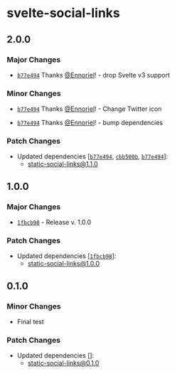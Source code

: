 # svelte-social-links

## 2.0.0

### Major Changes

- [`b77e494`](https://github.com/Ennoriel/social-links/commit/b77e494ada42a25787bd2d90f97d061a91b210cb) Thanks [@Ennoriel](https://github.com/Ennoriel)! - drop Svelte v3 support

### Minor Changes

- [`b77e494`](https://github.com/Ennoriel/social-links/commit/b77e494ada42a25787bd2d90f97d061a91b210cb) Thanks [@Ennoriel](https://github.com/Ennoriel)! - Change Twitter icon

- [`b77e494`](https://github.com/Ennoriel/social-links/commit/b77e494ada42a25787bd2d90f97d061a91b210cb) Thanks [@Ennoriel](https://github.com/Ennoriel)! - bump dependencies

### Patch Changes

- Updated dependencies [[`b77e494`](https://github.com/Ennoriel/social-links/commit/b77e494ada42a25787bd2d90f97d061a91b210cb), [`cbb500b`](https://github.com/Ennoriel/social-links/commit/cbb500b006cf8b186b09c566d626e6149d306df4), [`b77e494`](https://github.com/Ennoriel/social-links/commit/b77e494ada42a25787bd2d90f97d061a91b210cb)]:
  - static-social-links@1.1.0

## 1.0.0

### Major Changes

- [`1fbcb98`](https://github.com/Ennoriel/social-links/commit/1fbcb98183a1c9db69e3f58c2e736dec5612569a) - Release v. 1.0.0

### Patch Changes

- Updated dependencies [[`1fbcb98`](https://github.com/Ennoriel/social-links/commit/1fbcb98183a1c9db69e3f58c2e736dec5612569a)]:
  - static-social-links@1.0.0

## 0.1.0

### Minor Changes

- Final test

### Patch Changes

- Updated dependencies []:
  - static-social-links@0.1.0
